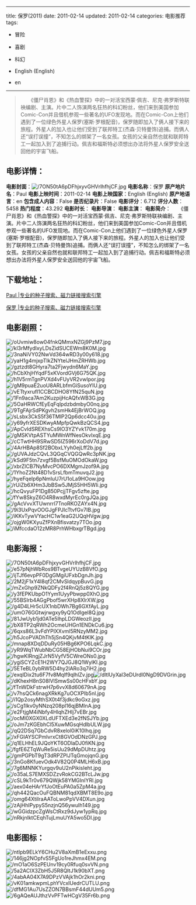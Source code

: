 
---
title: 保罗(2011)
date: 2011-02-14
updated: 2011-02-14
categories: 电影推荐
tags:
- 冒险
- 喜剧
- 科幻

- English (English)
- en
---


> 　　《僵尸肖恩》和《热血警探》中的一对活宝西蒙·佩吉、尼克·弗罗斯特联袂编剧、主演。片中二人饰演两名狂热的科幻粉丝，他们来到美国参加Comic-Con并且借机参观一些著名的UFO发现地。而在Comic-Con上他们遇到了一位绿色外星人保罗(塞斯·罗根配音)，保罗随即加入了俩人接下来的旅程。外星人的加入也让他们受到了联邦特工(杰森·贝特曼饰)追捕。而俩人还“误打误撞”，不知怎么的绑架了一名女孩。女孩的父亲自然也就和联邦特工一起加入到了追捕行动。佩吉和福斯特必须想出办法将外星人保罗安全送回他的宇宙飞船。

## **电影详情**：

**电影封面**：<img src="https://image.tmdb.org/t/p/w200/7ON50tA6pDFhjxyvGHVrlhfhjCF.jpg" alt="/7ON50tA6pDFhjxyvGHVrlhfhjCF.jpg" title="/7ON50tA6pDFhjxyvGHVrlhfhjCF.jpg">
**电影名称**：保罗
**原产地片名**：Paul
**电影上映时间**：2011-02-14
**电影上映国家**：English (English)
**原产地语言**：en
**包含成人内容**：False
**是否纪录片**：False
**电影评分**：6.712
**评分人数**：5458
**热门程度**：43.292
**电影时长**：
**电影导演**：
**电影主演**：
**电影简介**：　　《僵尸肖恩》和《热血警探》中的一对活宝西蒙·佩吉、尼克·弗罗斯特联袂编剧、主演。片中二人饰演两名狂热的科幻粉丝，他们来到美国参加Comic-Con并且借机参观一些著名的UFO发现地。而在Comic-Con上他们遇到了一位绿色外星人保罗(塞斯·罗根配音)，保罗随即加入了俩人接下来的旅程。外星人的加入也让他们受到了联邦特工(杰森·贝特曼饰)追捕。而俩人还“误打误撞”，不知怎么的绑架了一名女孩。女孩的父亲自然也就和联邦特工一起加入到了追捕行动。佩吉和福斯特必须想出办法将外星人保罗安全送回他的宇宙飞船。

## **下载地址**：
[Paul |专业的种子搜索、磁力链接搜索引擎](https://movie.amd794.com:2083/?search=Paul&ordering=&mode=match_phrase&page_size=10&page=1)

[保罗 |专业的种子搜索、磁力链接搜索引擎](https://movie.amd794.com:2083/?search=%E4%BF%9D%E7%BD%97&ordering=&mode=match_phrase&page_size=10&page=1)
 

## **电影剧照**：
<img src="https://image.tmdb.org/t/p/original/oUvmiw8ow04fnkQMmxNZGj9PzM7.jpg" alt="/oUvmiw8ow04fnkQMmxNZGj9PzM7.jpg" title="/oUvmiw8ow04fnkQMmxNZGj9PzM7.jpg"><img src="https://image.tmdb.org/t/p/original/kl3rMfydlxyLDsZidSUCEWm8K0M.jpg" alt="/kl3rMfydlxyLDsZidSUCEWm8K0M.jpg" title="/kl3rMfydlxyLDsZidSUCEWm8K0M.jpg"><img src="https://image.tmdb.org/t/p/original/3naNiVY02NwVd364wRD3y00y618.jpg" alt="/3naNiVY02NwVd364wRD3y00y618.jpg" title="/3naNiVY02NwVd364wRD3y00y618.jpg"><img src="https://image.tmdb.org/t/p/original/yaH1g4mjxpTIkZNYtelJHmZRHWb.jpg" alt="/yaH1g4mjxpTIkZNYtelJHmZRHWb.jpg" title="/yaH1g4mjxpTIkZNYtelJHmZRHWb.jpg"><img src="https://image.tmdb.org/t/p/original/gztzdt8GHyra7ta2Fjwydn6MaY.jpg" alt="/gztzdt8GHyra7ta2Fjwydn6MaY.jpg" title="/gztzdt8GHyra7ta2Fjwydn6MaY.jpg"><img src="https://image.tmdb.org/t/p/original/hCbXhjHYqdF5xKVordGVj6G75QK.jpg" alt="/hCbXhjHYqdF5xKVordGVj6G75QK.jpg" title="/hCbXhjHYqdF5xKVordGVj6G75QK.jpg"><img src="https://image.tmdb.org/t/p/original/h1V5rmTgnPVXd4vFUyVR2vwIpor.jpg" alt="/h1V5rmTgnPVXd4vFUyVR2vwIpor.jpg" title="/h1V5rmTgnPVXd4vFUyVR2vwIpor.jpg"><img src="https://image.tmdb.org/t/p/original/gM9puaE2uoU8ARLbfmGiSusoYIU.jpg" alt="/gM9puaE2uoU8ARLbfmGiSusoYIU.jpg" title="/gM9puaE2uoU8ARLbfmGiSusoYIU.jpg"><img src="https://image.tmdb.org/t/p/original/vETtyxrufl1CCBCDHO8YfN25quN.jpg" alt="/vETtyxrufl1CCBCDHO8YfN25quN.jpg" title="/vETtyxrufl1CCBCDHO8YfN25quN.jpg"><img src="https://image.tmdb.org/t/p/original/1Fn9aca7Am2KuzpijHcAQfxWB3G.jpg" alt="/1Fn9aca7Am2KuzpijHcAQfxWB3G.jpg" title="/1Fn9aca7Am2KuzpijHcAQfxWB3G.jpg"><img src="https://image.tmdb.org/t/p/original/5OaHRWCfEyEqFqlpdzbdmbyO0nq.jpg" alt="/5OaHRWCfEyEqFqlpdzbdmbyO0nq.jpg" title="/5OaHRWCfEyEqFqlpdzbdmbyO0nq.jpg"><img src="https://image.tmdb.org/t/p/original/9TgFAjrSdPKgvh2smHk4EjBrWOQ.jpg" alt="/9TgFAjrSdPKgvh2smHk4EjBrWOQ.jpg" title="/9TgFAjrSdPKgvh2smHk4EjBrWOQ.jpg"><img src="https://image.tmdb.org/t/p/original/sLsbx3CkS5f36TMlP2Qp6dcc40u.jpg" alt="/sLsbx3CkS5f36TMlP2Qp6dcc40u.jpg" title="/sLsbx3CkS5f36TMlP2Qp6dcc40u.jpg"><img src="https://image.tmdb.org/t/p/original/y69yfrXESDKwyAMpfpQwkBzQCS4.jpg" alt="/y69yfrXESDKwyAMpfpQwkBzQCS4.jpg" title="/y69yfrXESDKwyAMpfpQwkBzQCS4.jpg"><img src="https://image.tmdb.org/t/p/original/ApCvIdSREXhsCs9IO3YZYvk170m.jpg" alt="/ApCvIdSREXhsCs9IO3YZYvk170m.jpg" title="/ApCvIdSREXhsCs9IO3YZYvk170m.jpg"><img src="https://image.tmdb.org/t/p/original/gMSKVtpASTYuMWnWfNesOkvIxqE.jpg" alt="/gMSKVtpASTYuMWnWfNesOkvIxqE.jpg" title="/gMSKVtpASTYuMWnWfNesOkvIxqE.jpg"><img src="https://image.tmdb.org/t/p/original/cCTwtHH9SRwSD5IZ596rXoDdV7d.jpg" alt="/cCTwtHH9SRwSD5IZ596rXoDdV7d.jpg" title="/cCTwtHH9SRwSD5IZ596rXoDdV7d.jpg"><img src="https://image.tmdb.org/t/p/original/4ArHBAp8Sf2BObxLYyh0ejLff2b.jpg" alt="/4ArHBAp8Sf2BObxLYyh0ejLff2b.jpg" title="/4ArHBAp8Sf2BObxLYyh0ejLff2b.jpg"><img src="https://image.tmdb.org/t/p/original/gUVAJdzCQvL3QGqCVQGQwRc3pNK.jpg" alt="/gUVAJdzCQvL3QGqCVQGQwRc3pNK.jpg" title="/gUVAJdzCQvL3QGqCVQGQwRc3pNK.jpg"><img src="https://image.tmdb.org/t/p/original/kSd9F5tn7zvgf5BsfMuOMOdOkaW.jpg" alt="/kSd9F5tn7zvgf5BsfMuOMOdOkaW.jpg" title="/kSd9F5tn7zvgf5BsfMuOMOdOkaW.jpg"><img src="https://image.tmdb.org/t/p/original/xbrZlCB7NyMvcPO6DXMgmJzof9A.jpg" alt="/xbrZlCB7NyMvcPO6DXMgmJzof9A.jpg" title="/xbrZlCB7NyMvcPO6DXMgmJzof9A.jpg"><img src="https://image.tmdb.org/t/p/original/1YhoZ2Nt48D1vSrsLfbmTmuvqJ2.jpg" alt="/1YhoZ2Nt48D1vSrsLfbmTmuvqJ2.jpg" title="/1YhoZ2Nt48D1vSrsLfbmTmuvqJ2.jpg"><img src="https://image.tmdb.org/t/p/original/hyeFqeIp6pNmIuU7rU1oLa9HOow.jpg" alt="/hyeFqeIp6pNmIuU7rU1oLa9HOow.jpg" title="/hyeFqeIp6pNmIuU7rU1oLa9HOow.jpg"><img src="https://image.tmdb.org/t/p/original/rUiZb6XHm3JbBSw5JMjS5HH5WIi.jpg" alt="/rUiZb6XHm3JbBSw5JMjS5HH5WIi.jpg" title="/rUiZb6XHm3JbBSw5JMjS5HH5WIi.jpg"><img src="https://image.tmdb.org/t/p/original/hcQvyuFP1Dg850PcjjTFgv5zfte.jpg" alt="/hcQvyuFP1Dg850PcjjTFgv5zfte.jpg" title="/hcQvyuFP1Dg850PcjjTFgv5zfte.jpg"><img src="https://image.tmdb.org/t/p/original/fYw8SkyZ6O4R8wxdMyrEc0rgJQa.jpg" alt="/fYw8SkyZ6O4R8wxdMyrEc0rgJQa.jpg" title="/fYw8SkyZ6O4R8wxdMyrEc0rgJQa.jpg"><img src="https://image.tmdb.org/t/p/original/gAcVvvXTUwnrrl7TnoRKOZAYx4N.jpg" alt="/gAcVvvXTUwnrrl7TnoRKOZAYx4N.jpg" title="/gAcVvvXTUwnrrl7TnoRKOZAYx4N.jpg"><img src="https://image.tmdb.org/t/p/original/9i3UxPqvOOGJgFPJIcTtvfGv7IB.jpg" alt="/9i3UxPqvOOGJgFPJIcTtvfGv7IB.jpg" title="/9i3UxPqvOOGJgFPJIcTtvfGv7IB.jpg"><img src="https://image.tmdb.org/t/p/original/iKKvTywVYacHC1w1eaG2UQqHVgw.jpg" alt="/iKKvTywVYacHC1w1eaG2UQqHVgw.jpg" title="/iKKvTywVYacHC1w1eaG2UQqHVgw.jpg"><img src="https://image.tmdb.org/t/p/original/ojgW0KXyuZfPXnBfisvatzy7TOo.jpg" alt="/ojgW0KXyuZfPXnBfisvatzy7TOo.jpg" title="/ojgW0KXyuZfPXnBfisvatzy7TOo.jpg"><img src="https://image.tmdb.org/t/p/original/iMfccdaO12zMR8PrhWHbxgrTBgd.jpg" alt="/iMfccdaO12zMR8PrhWHbxgrTBgd.jpg" title="/iMfccdaO12zMR8PrhWHbxgrTBgd.jpg">

## **电影海报**：
<img src="https://image.tmdb.org/t/p/original/7ON50tA6pDFhjxyvGHVrlhfhjCF.jpg" alt="/7ON50tA6pDFhjxyvGHVrlhfhjCF.jpg" title="/7ON50tA6pDFhjxyvGHVrlhfhjCF.jpg"><img src="https://image.tmdb.org/t/p/original/e57pNjhWbRos9BTvgeUYUzB8VfO.jpg" alt="/e57pNjhWbRos9BTvgeUYUzB8VfO.jpg" title="/e57pNjhWbRos9BTvgeUYUzB8VfO.jpg"><img src="https://image.tmdb.org/t/p/original/ijTJf6evpPF0DgGMgiUFxbDgnJh.jpg" alt="/ijTJf6evpPF0DgGMgiUFxbDgnJh.jpg" title="/ijTJf6evpPF0DgGMgiUFxbDgnJh.jpg"><img src="https://image.tmdb.org/t/p/original/2M2jF1xY4I8qf2CMvSldqypBuvG.jpg" alt="/2M2jF1xY4I8qf2CMvSldqypBuvG.jpg" title="/2M2jF1xY4I8qf2CMvSldqypBuvG.jpg"><img src="https://image.tmdb.org/t/p/original/mZxGhp9ZNkQDFy2f4RnQj5z8QYG.jpg" alt="/mZxGhp9ZNkQDFy2f4RnQj5z8QYG.jpg" title="/mZxGhp9ZNkQDFy2f4RnQj5z8QYG.jpg"><img src="https://image.tmdb.org/t/p/original/y3fEPKUbpO1Yym1UyyPbwpp0XhO.jpg" alt="/y3fEPKUbpO1Yym1UyyPbwpp0XhO.jpg" title="/y3fEPKUbpO1Yym1UyyPbwpp0XhO.jpg"><img src="https://image.tmdb.org/t/p/original/55BSIrb4AGgPbof5wrXHp8XlrXW.jpg" alt="/55BSIrb4AGgPbof5wrXHp8XlrXW.jpg" title="/55BSIrb4AGgPbof5wrXHp8XlrXW.jpg"><img src="https://image.tmdb.org/t/p/original/g4D4LHr5cUX1nbDWh7Bg6GXfAyL.jpg" alt="/g4D4LHr5cUX1nbDWh7Bg6GXfAyL.jpg" title="/g4D4LHr5cUX1nbDWh7Bg6GXfAyL.jpg"><img src="https://image.tmdb.org/t/p/original/umO76GGtwjrwgxy9yQ1OdIgel8Q.jpg" alt="/umO76GGtwjrwgxy9yQ1OdIgel8Q.jpg" title="/umO76GGtwjrwgxy9yQ1OdIgel8Q.jpg"><img src="https://image.tmdb.org/t/p/original/81JwUyb1jd0ATe5IhpLDGWeozII.jpg" alt="/81JwUyb1jd0ATe5IhpLDGWeozII.jpg" title="/81JwUyb1jd0ATe5IhpLDGWeozII.jpg"><img src="https://image.tmdb.org/t/p/original/bX8TP2qRWh2OcmeUHGn1ENDkCu6.jpg" alt="/bX8TP2qRWh2OcmeUHGn1ENDkCu6.jpg" title="/bX8TP2qRWh2OcmeUHGn1ENDkCu6.jpg"><img src="https://image.tmdb.org/t/p/original/6qxs86L3vFdYPlXXvml5RNzyMM2.jpg" alt="/6qxs86L3vFdYPlXXvml5RNzyMM2.jpg" title="/6qxs86L3vFdYPlXXvml5RNzyMM2.jpg"><img src="https://image.tmdb.org/t/p/original/h5JcoPVADhTh5jSn4QKjvM4tKlK.jpg" alt="/h5JcoPVADhTh5jSn4QKjvM4tKlK.jpg" title="/h5JcoPVADhTh5jSn4QKjvM4tKlK.jpg"><img src="https://image.tmdb.org/t/p/original/mnap8XDqDDuRy05HBg6KPO6LqkC.jpg" alt="/mnap8XDqDDuRy05HBg6KPO6LqkC.jpg" title="/mnap8XDqDDuRy05HBg6KPO6LqkC.jpg"><img src="https://image.tmdb.org/t/p/original/yR9WqTWubNbCG58EjHObNui9COr.jpg" alt="/yR9WqTWubNbCG58EjHObNui9COr.jpg" title="/yR9WqTWubNbCG58EjHObNui9COr.jpg"><img src="https://image.tmdb.org/t/p/original/hgwKIRngjZJrN5VyfV5CWreONs0.jpg" alt="/hgwKIRngjZJrN5VyfV5CWreONs0.jpg" title="/hgwKIRngjZJrN5VyfV5CWreONs0.jpg"><img src="https://image.tmdb.org/t/p/original/ygiSCYZcE1H2WY7QJGJ8Q1WylKI.jpg" alt="/ygiSCYZcE1H2WY7QJGJ8Q1WylKI.jpg" title="/ygiSCYZcE1H2WY7QJGJ8Q1WylKI.jpg"><img src="https://image.tmdb.org/t/p/original/5ETeBL0ybRW5D4hy2lARo3q7iH2.jpg" alt="/5ETeBL0ybRW5D4hy2lARo3q7iH2.jpg" title="/5ETeBL0ybRW5D4hy2lARo3q7iH2.jpg"><img src="https://image.tmdb.org/t/p/original/exqIDix2tu6F7fv8Mqlf9qlhlZv.jpg" alt="/exqIDix2tu6F7fv8Mqlf9qlhlZv.jpg" title="/exqIDix2tu6F7fv8Mqlf9qlhlZv.jpg"><img src="https://image.tmdb.org/t/p/original/dltlUyXaI3eDUrdI0NgD9DVGrin.jpg" alt="/dltlUyXaI3eDUrdI0NgD9DVGrin.jpg" title="/dltlUyXaI3eDUrdI0NgD9DVGrin.jpg"><img src="https://image.tmdb.org/t/p/original/dKhexH8nS08lVlSmwSs00cHFxbY.jpg" alt="/dKhexH8nS08lVlSmwSs00cHFxbY.jpg" title="/dKhexH8nS08lVlSmwSs00cHFxbY.jpg"><img src="https://image.tmdb.org/t/p/original/fTnWDkFstrwH7p6vvX8d60679nA.jpg" alt="/fTnWDkFstrwH7p6vvX8d60679nA.jpg" title="/fTnWDkFstrwH7p6vvX8d60679nA.jpg"><img src="https://image.tmdb.org/t/p/original/v7hsQCk6nagXRkKg7uOCXPIb5nl.jpg" alt="/v7hsQCk6nagXRkKg7uOCXPIb5nl.jpg" title="/v7hsQCk6nagXRkKg7uOCXPIb5nl.jpg"><img src="https://image.tmdb.org/t/p/original/i1Qp2osyMthSX0t4f3jdkc9oGxz.jpg" alt="/i1Qp2osyMthSX0t4f3jdkc9oGxz.jpg" title="/i1Qp2osyMthSX0t4f3jdkc9oGxz.jpg"><img src="https://image.tmdb.org/t/p/original/sCg1Ikv0yNNzq208pl16qjBMInA.jpg" alt="/sCg1Ikv0yNNzq208pl16qjBMInA.jpg" title="/sCg1Ikv0yNNzq208pl16qjBMInA.jpg"><img src="https://image.tmdb.org/t/p/original/e2FtjgM4iNbfy4HlqhZHlj7vEBr.jpg" alt="/e2FtjgM4iNbfy4HlqhZHlj7vEBr.jpg" title="/e2FtjgM4iNbfy4HlqhZHlj7vEBr.jpg"><img src="https://image.tmdb.org/t/p/original/ocMI0XGX0XLdUFTXEd3e2fNSJYb.jpg" alt="/ocMI0XGX0XLdUFTXEd3e2fNSJYb.jpg" title="/ocMI0XGX0XLdUFTXEd3e2fNSJYb.jpg"><img src="https://image.tmdb.org/t/p/original/oJm7zKGEbhCl5XuwMGsqHdlbULW.jpg" alt="/oJm7zKGEbhCl5XuwMGsqHdlbULW.jpg" title="/oJm7zKGEbhCl5XuwMGsqHdlbULW.jpg"><img src="https://image.tmdb.org/t/p/original/qQ2DSq7GbCdvR8xelol0iK10lhq.jpg" alt="/qQ2DSq7GbCdvR8xelol0iK10lhq.jpg" title="/qQ2DSq7GbCdvR8xelol0iK10lhq.jpg"><img src="https://image.tmdb.org/t/p/original/xFGIAYSCPmIvrxCt8GVOdDNzGPJ.jpg" alt="/xFGIAYSCPmIvrxCt8GVOdDNzGPJ.jpg" title="/xFGIAYSCPmIvrxCt8GVOdDNzGPJ.jpg"><img src="https://image.tmdb.org/t/p/original/q1ELHhEL9JQoYKT6ODlaDJ0fiKN.jpg" alt="/q1ELHhEL9JQoYKT6ODlaDJ0fiKN.jpg" title="/q1ELHhEL9JQoYKT6ODlaDJ0fiKN.jpg"><img src="https://image.tmdb.org/t/p/original/fgfE6ZTqWuRe5isUu29dMpDUhtz.jpg" alt="/fgfE6ZTqWuRe5isUu29dMpDUhtz.jpg" title="/fgfE6ZTqWuRe5isUu29dMpDUhtz.jpg"><img src="https://image.tmdb.org/t/p/original/gmPGPbT9gT3dRPZPlJTqGmojqnG.jpg" alt="/gmPGPbT9gT3dRPZPlJTqGmojqnG.jpg" title="/gmPGPbT9gT3dRPZPlJTqGmojqnG.jpg"><img src="https://image.tmdb.org/t/p/original/3nGo8KfuevOdk4V82Q0P4MLH6xB.jpg" alt="/3nGo8KfuevOdk4V82Q0P4MLH6xB.jpg" title="/3nGo8KfuevOdk4V82Q0P4MLH6xB.jpg"><img src="https://image.tmdb.org/t/p/original/7g6MNNKYurgqv9uU2nPikisIeht.jpg" alt="/7g6MNNKYurgqv9uU2nPikisIeht.jpg" title="/7g6MNNKYurgqv9uU2nPikisIeht.jpg"><img src="https://image.tmdb.org/t/p/original/o35aLS7EMXSDZzvRokCG2BTcLJw.jpg" alt="/o35aLS7EMXSDZzvRokCG2BTcLJw.jpg" title="/o35aLS7EMXSDZzvRokCG2BTcLJw.jpg"><img src="https://image.tmdb.org/t/p/original/cSL9kTr0v679QWjk58YMGInIYRl.jpg" alt="/cSL9kTr0v679QWjk58YMGInIYRl.jpg" title="/cSL9kTr0v679QWjk58YMGInIYRl.jpg"><img src="https://image.tmdb.org/t/p/original/aex04eHArYfJoOtEuPA0a5ZpM4a.jpg" alt="/aex04eHArYfJoOtEuPA0a5ZpM4a.jpg" title="/aex04eHArYfJoOtEuPA0a5ZpM4a.jpg"><img src="https://image.tmdb.org/t/p/original/qh442QacOuFQBNM81qdXBMT8E9o.jpg" alt="/qh442QacOuFQBNM81qdXBMT8E9o.jpg" title="/qh442QacOuFQBNM81qdXBMT8E9o.jpg"><img src="https://image.tmdb.org/t/p/original/omg64XtiIraAAToLwoPpVV4DXun.jpg" alt="/omg64XtiIraAAToLwoPpVV4DXun.jpg" title="/omg64XtiIraAAToLwoPpVV4DXun.jpg"><img src="https://image.tmdb.org/t/p/original/zAjHhIPypyS5nzjnQ56ywuIh149.jpg" alt="/zAjHhIPypyS5nzjnQ56ywuIh149.jpg" title="/zAjHhIPypyS5nzjnQ56ywuIh149.jpg"><img src="https://image.tmdb.org/t/p/original/wGGidzpcZgWsCtRxz9dJyw1ypRq.jpg" alt="/wGGidzpcZgWsCtRxz9dJyw1ypRq.jpg" title="/wGGidzpcZgWsCtRxz9dJyw1ypRq.jpg"><img src="https://image.tmdb.org/t/p/original/nRkjnIktCEqhTujLmuUYA5wo5DI.jpg" alt="/nRkjnIktCEqhTujLmuUYA5wo5DI.jpg" title="/nRkjnIktCEqhTujLmuUYA5wo5DI.jpg">

## **电影图标**：
<img src="https://image.tmdb.org/t/p/original/ntIpb9ELkY6CHu2V8aXmB1eExxu.png" alt="/ntIpb9ELkY6CHu2V8aXmB1eExxu.png" title="/ntIpb9ELkY6CHu2V8aXmB1eExxu.png"><img src="https://image.tmdb.org/t/p/original/146jg2NOpfvS5FgUo1reJhmx4EM.png" alt="/146jg2NOpfvS5FgUo1reJhmx4EM.png" title="/146jg2NOpfvS5FgUo1reJhmx4EM.png"><img src="https://image.tmdb.org/t/p/original/mO1aO6SzPEUnv19cy0Rfuq0svVN.png" alt="/mO1aO6SzPEUnv19cy0Rfuq0svVN.png" title="/mO1aO6SzPEUnv19cy0Rfuq0svVN.png"><img src="https://image.tmdb.org/t/p/original/5a2ACIX3ZbH5J5R8QItJ1k90bXT.png" alt="/5a2ACIX3ZbH5J5R8QItJ1k90bXT.png" title="/5a2ACIX3ZbH5J5R8QItJ1k90bXT.png"><img src="https://image.tmdb.org/t/p/original/4abAA04X7A9DPzVVAjk1hOr2kni.png" alt="/4abAA04X7A9DPzVVAjk1hOr2kni.png" title="/4abAA04X7A9DPzVVAjk1hOr2kni.png"><img src="https://image.tmdb.org/t/p/original/vK01amkwpmLphYVcxIUedrCUTLU.png" alt="/vK01amkwpmLphYVcxIUedrCUTLU.png" title="/vK01amkwpmLphYVcxIUedrCUTLU.png"><img src="https://image.tmdb.org/t/p/original/dfMG1Au7UsZZON7BBsmF44dUUm5.png" alt="/dfMG1Au7UsZZON7BBsmF44dUUm5.png" title="/dfMG1Au7UsZZON7BBsmF44dUUm5.png"><img src="https://image.tmdb.org/t/p/original/6gAQeAUJthzVvPFTwHCgV35Fr6b.png" alt="/6gAQeAUJthzVvPFTwHCgV35Fr6b.png" title="/6gAQeAUJthzVvPFTwHCgV35Fr6b.png">

